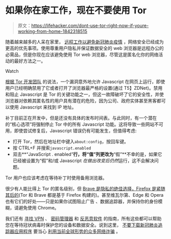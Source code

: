 # 如果你在家工作，现在不要使用 Tor

> 原文：<https://lifehacker.com/dont-use-tor-right-now-if-youre-working-from-home-1842318515>

随着越来越多的人呆在家里， [远程工作以避免新冠肺炎疫情](https://lifehacker.com/be-prepared-to-work-from-home-during-the-coronavirus-ou-1842088431) ，网络安全已经成为更高的优先事项。使用尊重用户隐私并保证数据安全的 web 浏览器是远程办公的必需品，但是你现在应该避免使用 Tor web 浏览器，尽管这是匿名化你的网络活动的最好方法之一。

Watch

[根据 Tor 开发团队](https://blog.torproject.org/new-release-tor-browser-906) 的说法，一个漏洞意外地允许 Javascript 在网页上运行，即使用户已经明确禁用了它或者打开了浏览器最严格的设置(通过 T5】ZDNet)。禁用和阻止 Javascript 是 Tor 的关键功能之一，但这一故障破坏了它的安全性，并使浏览器对依赖其匿名性的用户具有潜在的危险，因为公司、政府实体甚至黑客都可以使用 Javascript 来找到 IP 地址。

补丁目前正在开发中，但是还没有具体的发布时间表。与此同时，有一个潜在的“核心选项”将强制停止 Tor 中的所有 Javascript 功能。这将导致一些网站不可用，即使尝试修复后，Javascript 错误仍有可能发生，但值得考虑:

*   打开 Tor，然后在地址栏中键入`about:config`，按回车键。
*   按 CTRL+F 并搜索`javascript.enabled`
*   双击**“JavaScript . enabled”**行，将“值”列更改为**“假”**不幸的是，如果它已经被设置为“假”和/或 Javascript *在做出改变后仍然*运行，这不会解决问题。

Tor 用户也应该考虑在等待补丁时使用备用浏览器。

很少有人能比得上 Tor 的匿名级别，但 [Brave 是隐私的绝佳选择，Firefox 是紧随其后的](https://lifehacker.com/the-best-privacy-and-security-focused-web-browsers-1672758270)(Tor 和 Brave 都是基于 Firefox 构建的)。甚至维瓦尔第、Edge 和 Opera 也有它们的好处——只是如果你试图阻止广告 、数据追踪器，并保持你的身份模糊，请避免使用 Chrome。

我们还有 [寻找 VPN](https://lifehacker.com/how-to-find-a-trustworthy-vpn-1833045522) 、 [密码管理器](https://lifehacker.com/the-five-best-password-managers-5529133) 和 [反恶意软件](https://lifehacker.com/use-these-antivirus-and-anti-malware-apps-instead-of-av-1841264690) 的指南，所有这些都可以帮助您在等待冠状病毒时保护您的设备和数据安全。说到这里， [不要下载新冠肺炎追踪器应用程序](https://lifehacker.com/these-bogus-coronavirus-trackers-could-infect-your-comp-1842293731) 要当心 [利用当前全球形势的众多网络诈骗](https://lifehacker.com/how-to-avoid-coronavirus-scams-1842268661) 。